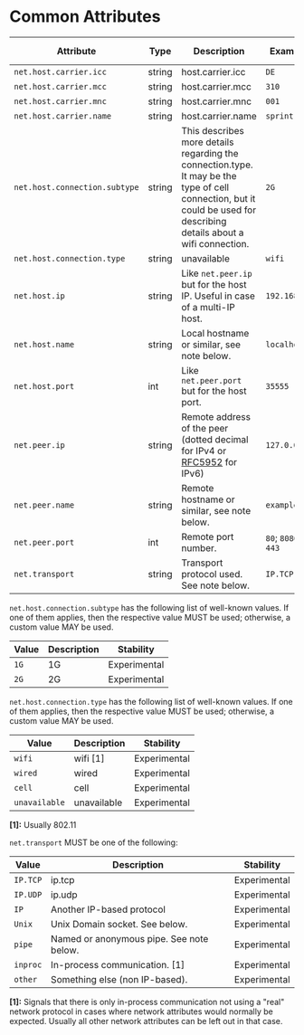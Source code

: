 # Common Attributes

<!-- Re-generate TOC with `TODO: ADD cmd` -->
<!-- semconv network -->
| Attribute  | Type | Description  | Examples  | [Requirement Level](https://opentelemetry.io/docs/specs/semconv/general/attribute-requirement-level/) | Stability |
|---|---|---|---|---|---|
| `net.host.carrier.icc` | string | host.carrier.icc | `DE` | `Recommended` | Experimental |
| `net.host.carrier.mcc` | string | host.carrier.mcc | `310` | `Recommended` | Experimental |
| `net.host.carrier.mnc` | string | host.carrier.mnc | `001` | `Recommended` | Experimental |
| `net.host.carrier.name` | string | host.carrier.name | `sprint` | `Recommended` | Experimental |
| `net.host.connection.subtype` | string | This describes more details regarding the connection.type. It may be the type of cell connection, but it could be used for describing details about a wifi connection. | `2G` | `Recommended` | Experimental |
| `net.host.connection.type` | string | unavailable | `wifi` | `Recommended` | Experimental |
| `net.host.ip` | string | Like `net.peer.ip` but for the host IP. Useful in case of a multi-IP host. | `192.168.0.1` | `Recommended` | Experimental |
| `net.host.name` | string | Local hostname or similar, see note below. | `localhost` | `Recommended` | Experimental |
| `net.host.port` | int | Like `net.peer.port` but for the host port. | `35555` | `Recommended` | Experimental |
| `net.peer.ip` | string | Remote address of the peer (dotted decimal for IPv4 or [RFC5952](https://tools.ietf.org/html/rfc5952) for IPv6) | `127.0.0.1` | `Recommended` | Experimental |
| `net.peer.name` | string | Remote hostname or similar, see note below. | `example.com` | `Recommended` | Experimental |
| `net.peer.port` | int | Remote port number. | `80`; `8080`; `443` | `Recommended` | Experimental |
| `net.transport` | string | Transport protocol used. See note below. | `IP.TCP` | `Recommended` | Experimental |

`net.host.connection.subtype` has the following list of well-known values. If one of them applies, then the respective value MUST be used; otherwise, a custom value MAY be used.

| Value  | Description | Stability |
|---|---|---|
| `1G` | 1G | Experimental |
| `2G` | 2G | Experimental |

`net.host.connection.type` has the following list of well-known values. If one of them applies, then the respective value MUST be used; otherwise, a custom value MAY be used.

| Value  | Description | Stability |
|---|---|---|
| `wifi` | wifi [1] | Experimental |
| `wired` | wired | Experimental |
| `cell` | cell | Experimental |
| `unavailable` | unavailable | Experimental |

**[1]:** Usually 802.11

`net.transport` MUST be one of the following:

| Value  | Description | Stability |
|---|---|---|
| `IP.TCP` | ip.tcp | Experimental |
| `IP.UDP` | ip.udp | Experimental |
| `IP` | Another IP-based protocol | Experimental |
| `Unix` | Unix Domain socket. See below. | Experimental |
| `pipe` | Named or anonymous pipe. See note below. | Experimental |
| `inproc` | In-process communication. [1] | Experimental |
| `other` | Something else (non IP-based). | Experimental |

**[1]:** Signals that there is only in-process communication not using a "real" network protocol in cases where network attributes would normally be expected. Usually all other network attributes can be left out in that case.
<!-- endsemconv -->
